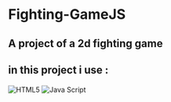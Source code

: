 # Fighting-GameJS
## A project of a 2d fighting game 

## in this project i use : 


<img align="center" alt="HTML5" src= "https://img.shields.io/badge/HTML5-E34F26?style=for-the-badge&logo=html5&logoColor=white" />

<img align="center" alt="Java Script" src= "https://img.shields.io/badge/JavaScript-F7DF1E?style=for-the-badge&logo=javascript&logoColor=black" />



